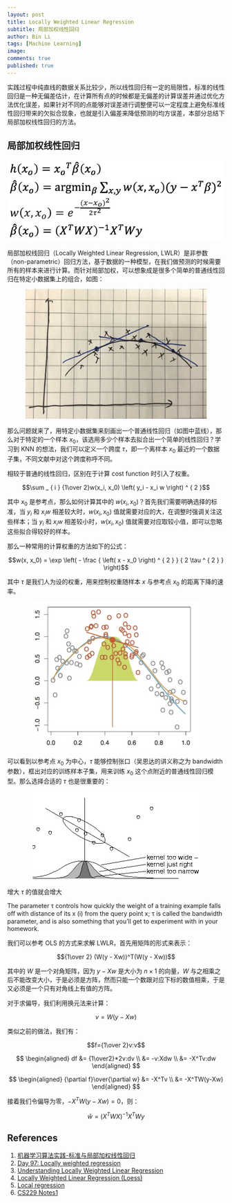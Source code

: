 ```yaml
---
layout: post
title: Locally Weighted Linear Regression
subtitle: 局部加权线性回归
author: Bin Li
tags: [Machine Learning]
image: 
comments: true
published: true
---
```


实践过程中纯直线的数据关系比较少，所以线性回归有一定的局限性，标准的线性回归是一种无偏差估计，在计算所有点的时候都是无偏差的计算误差并通过优化方法优化误差，如果针对不同的点能够对误差进行调整便可以一定程度上避免标准线性回归带来的欠拟合现象，也就是引入偏差来降低预测的均方误差，本部分总结下局部加权线性回归的方法。

## 局部加权线性回归
![](/img/media/15346068354911.jpg)

局部加权线回归（Locally Weighted Linear Regression, LWLR）是非参数（non-parametric）回归方法，基于数据的一种模型，在我们做预测的时候需要所有的样本来进行计算。而针对局部加权，可以想象成是很多个简单的普通线性回归在特定小数据集上的组合，如图：

<p align="center">
  <img width="" height="300" src="/img/media/15481642982152.jpg">
</p>

那么问题就来了，用特定小数据集来刻画出一个普通线性回归（如图中蓝线），那么对于特定的一个样本 $x_0$，该选用多少个样本去拟合出一个简单的线性回归？学习到 KNN 的想法，我们可以定义一个跨度 $\tau$，即一个离样本 $x_0$ 最近的一个数据子集，不同文献中对这个跨度称呼不同。

相较于普通的线性回归，区别在于计算 cost function 时引入了权重。

$$\sum _ { i } {1\over 2}w(x_i, x_0) \left( y_i - x_i  w \right) ^ { 2 }$$

其中 $x_0$ 是参考点，那么如何计算其中的 $w(x_i, x_0)$？首先我们需要明确选择的标准，当 $y_i$ 和 $x_i w$ 相差较大时，$w(x_i, x_0)$ 值就需要对应的大，在调整时强调关注这些样本；当 $y_i$ 和 $x_i w$ 相差较小时，$w(x_i, x_0)$ 值就需要对应取较小值，即可以忽略这些拟合得较好的样本。

那么一种常用的计算权重的方法如下的公式：

$$w(x, x_0) = \exp \left( - \frac { \left( x - x_0 \right) ^ { 2 } } { 2 \tau ^ { 2 } } \right)$$

其中 $\tau$ 是我们人为设的权重，用来控制权重随样本 $x$ 与参考点 $x_0$ 的距离下降的速率。

<p align="center">
  <img width="" height="" src="/img/media/15482226822741.jpg">
</p>

可以看到以参考点 $x_0$ 为中心，$\tau$ 能够控制张口（吴恩达的讲义称之为 bandwidth 参数），框出对应的训练样本子集，用来训练 $x_0$ 这个点附近的普通线性回归模型。那么选择合适的 $\tau$ 也是很重要的：

<p align="center">
  <img width="" height="" src="/img/media/15482230316998.jpg">
</p>

增大 $\tau$ 的值就会增大



The parameter τ controls how quickly the weight of a training example falls oﬀ with distance of its x (i) from the query point x; τ is called the bandwidth parameter, and is also something that you’ll get to experiment with in your homework.

我们可以参考 OLS 的方式来求解 LWLR，首先用矩阵的形式来表示：

$${1\over 2} (W(y - Xw))^T(W(y - Xw))$$

其中的 $W$ 是一个对角矩阵，因为 $y - Xw$ 是大小为 $n\times1$ 的向量，$W$ 与之相乘之后不能改变大小，于是必须是方阵，然而只能一个数跟对应下标的数值相乘，于是又必须是一个只有对角线上有值的方阵。

对于求偏导，我们利用换元法来计算：

$$v=W(y-Xw)$$

类似之前的做法，我们有：

$$f={1\over 2}v:v$$

$$
\begin{aligned}
df &= {1\over2}*2v:dv \\
&= -v:Xdw \\
&= -X^Tv:dw
\end{aligned}
$$

$$
\begin{aligned}
{\partial f}\over{\partial w} &=  -X^Tv \\
&= -X^TW(y-Xw)
\end{aligned}
$$

接着我们令偏导为零，$-X^TW(y-Xw)=0$，则：

$$\hat{w} = (X^TWX)^{-1}X^TWy$$


## References
1. [机器学习算法实践-标准与局部加权线性回归](http://pytlab.org/2017/10/24/%E6%9C%BA%E5%99%A8%E5%AD%A6%E4%B9%A0%E7%AE%97%E6%B3%95%E5%AE%9E%E8%B7%B5-%E6%A0%87%E5%87%86%E4%B8%8E%E5%B1%80%E9%83%A8%E5%8A%A0%E6%9D%83%E7%BA%BF%E6%80%A7%E5%9B%9E%E5%BD%92/)
2. [Day 97: Locally weighted regression](https://medium.com/100-days-of-algorithms/day-97-locally-weighted-regression-c9cfaff087fb)
3. [Understanding Locally Weighted Linear Regression](https://datascience.stackexchange.com/questions/16850/understanding-locally-weighted-linear-regression)
4. [Locally Weighted Linear Regression (Loess)](https://xavierbourretsicotte.github.io/loess.html)
5. [Local regression](https://en.wikipedia.org/wiki/Local_regression)
6. [CS229 Notes1](http://cs229.stanford.edu/notes/cs229-notes1.pdf)